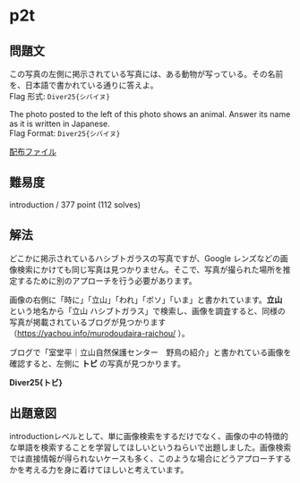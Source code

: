 # p2t

## 問題文

この写真の左側に掲示されている写真には、ある動物が写っている。その名前を、日本語で書かれている通りに答えよ。  
Flag 形式: `Diver25{シバイヌ}`

The photo posted to the left of this photo shows an animal. Answer its name as it is written in Japanese.  
Flag Format: `Diver25{シバイヌ}`



[配布ファイル](./public)

## 難易度

introduction / 377 point (112 solves)

## 解法

どこかに掲示されているハシブトガラスの写真ですが、Google レンズなどの画像検索にかけても同じ写真は見つかりません。そこで、写真が撮られた場所を推定するために別のアプローチを行う必要があります。

画像の右側に「時に」「立山」「われ」「ボソ」「いま」と書かれています。**立山** という地名から「立山 ハシブトガラス」で検索し、画像を調査すると、同様の写真が掲載されているブログが見つかります（https://yachou.info/murodoudaira-raichou/ ）。

ブログで「室堂平｜立山自然保護センター　野鳥の紹介」と書かれている画像を確認すると、左側に **トビ** の写真が見つかります。

**Diver25{トビ}**

## 出題意図

introductionレベルとして、単に画像検索をするだけでなく、画像の中の特徴的な単語を検索することを学習してほしいというねらいで出題しました。画像検索では直接情報が得られないケースも多く、このような場合にどうアプローチするかを考える力を身に着けてほしいと考えています。